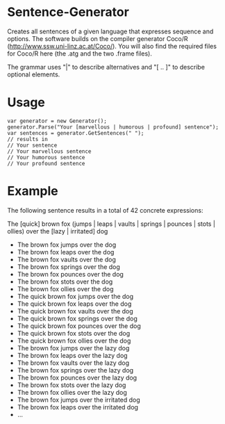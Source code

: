 # Sentence-Generator
Creates all sentences of a given language that expresses sequence and options. The software builds on the compiler generator Coco/R (http://www.ssw.uni-linz.ac.at/Coco/). You will also find the required files for Coco/R here (the .atg and the two .frame files).

The grammar uses "|" to describe alternatives and "[ .. ]" to describe optional elements.

# Usage
```
var generator = new Generator();
generator.Parse("Your [marvellous | humorous | profound] sentence");
var sentences = generator.GetSentences(" ");
// results in
// Your sentence
// Your marvellous sentence
// Your humorous sentence
// Your profound sentence
```

# Example
The following sentence results in a total of 42 concrete expressions:

The [quick] brown fox (jumps | leaps | vaults | springs | pounces | stots | ollies) over the [lazy | irritated] dog
* The brown fox jumps over the dog
* The brown fox leaps over the dog
* The brown fox vaults over the dog
* The brown fox springs over the dog
* The brown fox pounces over the dog
* The brown fox stots over the dog
* The brown fox ollies over the dog
* The quick brown fox jumps over the dog
* The quick brown fox leaps over the dog
* The quick brown fox vaults over the dog
* The quick brown fox springs over the dog
* The quick brown fox pounces over the dog
* The quick brown fox stots over the dog
* The quick brown fox ollies over the dog
* The brown fox jumps over the lazy dog
* The brown fox leaps over the lazy dog
* The brown fox vaults over the lazy dog
* The brown fox springs over the lazy dog
* The brown fox pounces over the lazy dog
* The brown fox stots over the lazy dog
* The brown fox ollies over the lazy dog
* The brown fox jumps over the irritated dog
* The brown fox leaps over the irritated dog
* ...
